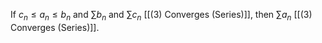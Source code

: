 If $c_n \le a_n \le b_n$ and $\sum b_n$ and $\sum c_n$  [[(3) Converges (Series)]], then $\sum a_n$ [[(3) Converges (Series)]]. 
